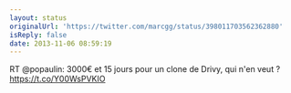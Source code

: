 ```yaml
---
layout: status
originalUrl: 'https://twitter.com/marcgg/status/398011703562362880'
isReply: false
date: 2013-11-06 08:59:19
---
```


RT @popaulin: 3000€ et 15 jours pour un clone de Drivy, qui n'en veut ? https://t.co/Y00WsPVKIO
